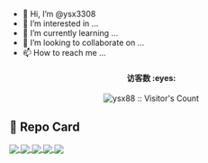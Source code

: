 - 👋 Hi, I’m @ysx3308
- 👀 I’m interested in ...
- 🌱 I’m currently learning ...
- 💞️ I’m looking to collaborate on ...
- 📫 How to reach me ...

<!---
ysx66/ysx66 is a ✨ special ✨ repository because its `README.md` (this file) appears on your GitHub profile.
You can click the Preview link to take a look at your changes.
--->

<h4 align="center">访客数 :eyes:</h4>
<p align="center"><img src="https://profile-counter.glitch.me/ysx88/count.svg" alt="ysx88 :: Visitor's Count" /></p>

## :sparkling_heart: Repo Card
<a href="https://github.com/ysx66/OpenWrt">
  <img align="center" src="https://github-readme-stats.vercel.app/api/pin/?username=ysx66&repo=OpenWrt&theme=buefy" />
</a>
<a href="https://github.com/ysx66/NanoPi-R2S">
  <img align="center" src="https://github-readme-stats.vercel.app/api/pin/?username=ysx66&repo=NanoPi-R2S&theme=transparent" />
</a>
<a href="https://github.com/ysx66/x86-64">
  <img align="center" src="https://github-readme-stats.vercel.app/api/pin/?username=ysx66&repo=x86-64&theme=flag-india" />
</a>
<a href="https://github.com/ysx66/Phicomm-N1">
  <img align="center" src="https://github-readme-stats.vercel.app/api/pin/?username=ysx66&repo=Phicomm-N1&theme=vue" />
</a>
<a href="https://github.com/ysx66/kernel">
  <img align="center" src="https://github-readme-stats.vercel.app/api/pin/?username=ysx66&repo=kernel&theme=transparent" />
</a>
